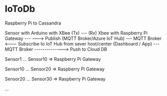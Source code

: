 # IoToDb
Raspberry Pi to Cassandra

Sensor with Arduino with XBee (Tx) --- (Rx) Xbee with Raspberry Pi Gateway --- 
                                            ---> Publish (MQTT Broker/Azure IoT Hub) 
                                              --- MQTT Broker <--- Subscribe to IoT Hub from sever host/center (Dashboard / App) 
                                              --- MQTT Broker --------------> Push to Cloud DB

Sensor1 ... Sensor10 => Raspberry Pi Gateway

Sensor10 ... Sensor20 => Raspberry Pi Gateway

Sensor20 ... Sensor30 => Raspberry Pi Gateway

...



